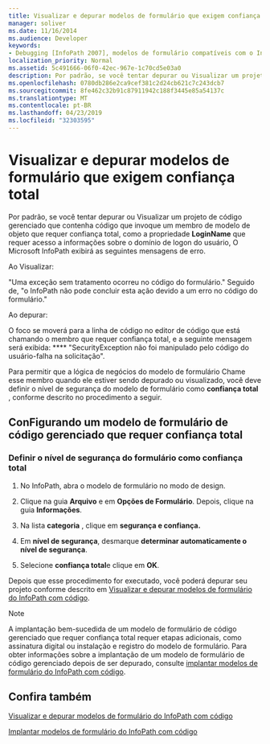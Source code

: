 ```yaml
---
title: Visualizar e depurar modelos de formulário que exigem confiança total
manager: soliver
ms.date: 11/16/2014
ms.audience: Developer
keywords:
- Debugging [InfoPath 2007], modelos de formulário compatíveis com o InfoPath 2003, visualizando modelos de formulário compatíveis com o InfoPath 2003, modelos de formulário [InfoPath 2007], visualizações 2003 compatíveis, modelos de formulário [InfoPath 2007], depuração compatível com o 2003 Modelos de formulário compatíveis com o InfoPath 2003
localization_priority: Normal
ms.assetid: 5c491666-06f0-42ec-967e-1c70cd5e03a0
description: Por padrão, se você tentar depurar ou Visualizar um projeto de código gerenciado que contenha código que invoque um membro de modelo de objeto que requer confiança total, como a Propriedade LoginName que requer acesso a informações sobre o domínio de logon do usuário, a Microsoft O InfoPath exibirá as seguintes mensagens de erro.
ms.openlocfilehash: 0780db286e2ca9cef381c2d24cb621c7c243dcb7
ms.sourcegitcommit: 8fe462c32b91c87911942c188f3445e85a54137c
ms.translationtype: MT
ms.contentlocale: pt-BR
ms.lasthandoff: 04/23/2019
ms.locfileid: "32303595"
---
```

# <a name="preview-and-debug-form-templates-that-require-full-trust"></a>Visualizar e depurar modelos de formulário que exigem confiança total

Por padrão, se você tentar depurar ou Visualizar um projeto de código gerenciado que contenha código que invoque um membro de modelo de objeto que requer confiança total, como a propriedade **LoginName** que requer acesso a informações sobre o domínio de logon do usuário, O Microsoft InfoPath exibirá as seguintes mensagens de erro. 
  
Ao Visualizar:
  
"Uma exceção sem tratamento ocorreu no código do formulário." Seguido de, "o InfoPath não pode concluir esta ação devido a um erro no código do formulário."
  
Ao depurar:
  
O foco se moverá para a linha de código no editor de código que está chamando o membro que requer confiança total, e a seguinte mensagem será exibida: **** "SecurityException não foi manipulado pelo código do usuário-falha na solicitação". 
  
Para permitir que a lógica de negócios do modelo de formulário Chame esse membro quando ele estiver sendo depurado ou visualizado, você deve definir o nível de segurança do modelo de formulário como **confiança total** , conforme descrito no procedimento a seguir. 
  
## <a name="configuring-a-managed-code-form-template-that-requires-full-trust"></a>ConFigurando um modelo de formulário de código gerenciado que requer confiança total

### <a name="set-your-forms-security-level-to-full-trust"></a>Definir o nível de segurança do formulário como confiança total

1. No InfoPath, abra o modelo de formulário no modo de design.
    
2. Clique na guia **Arquivo** e em **Opções de Formulário**. Depois, clique na guia **Informações**. 
    
3. Na lista **categoria** , clique em **segurança e confiança.**
    
4. Em **nível de segurança**, desmarque **determinar automaticamente o nível de segurança**.
    
5. Selecione **confiança total**e clique em **OK**.
    
Depois que esse procedimento for executado, você poderá depurar seu projeto conforme descrito em [Visualizar e depurar modelos de formulário do InfoPath com código](how-to-preview-and-debug-infopath-form-templates-with-code.md).
  
> [!NOTE]
> A implantação bem-sucedida de um modelo de formulário de código gerenciado que requer confiança total requer etapas adicionais, como assinatura digital ou instalação e registro do modelo de formulário. Para obter informações sobre a implantação de um modelo de formulário de código gerenciado depois de ser depurado, consulte [implantar modelos de formulário do InfoPath com código](how-to-deploy-infopath-form-templates-with-code.md). 
  
## <a name="see-also"></a>Confira também



[Visualizar e depurar modelos de formulário do InfoPath com código](how-to-preview-and-debug-infopath-form-templates-with-code.md)
  
[Implantar modelos de formulário do InfoPath com código](how-to-deploy-infopath-form-templates-with-code.md)

